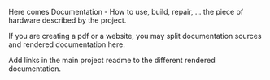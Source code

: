Here comes Documentation - How to use, build, repair, ... the piece of hardware described by the project.

If you are creating a pdf or a website, you may split documentation sources and rendered documentation here.

Add links in the main project readme to the different rendered documentation.

